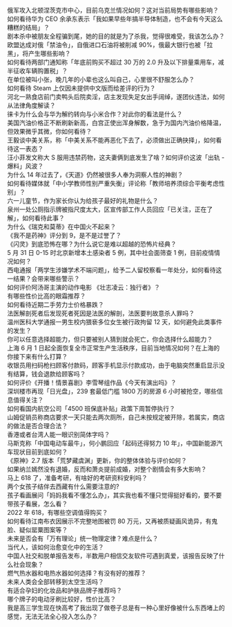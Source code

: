 俄军攻入北顿涅茨克市中心，目前乌克兰情况如何？这对当前局势有哪些影响？  
如何看待华为 CEO 余承东表示「我如果早些年搞半导体制造，也不会有今天这么糟糕的结局」？  
剧本杀中被朋友全程骗到尾，她的目的就是为了杀我，觉得很难受，我该怎么办？  
欧盟达成对俄「禁油令」，自俄进口石油将被削减 90%，俄最大银行也被「拉黑」，将产生哪些影响？  
如何看待两部门通知称「年底前购买不超过 30 万的 2.0 升及以下排量乘用车，减半征收车辆购置税」？  
在单位被叫小张，晚几年的小辈也这么叫自己，心里很不舒服怎么办？  
如何看待 Steam 上仅因未提供中文版而给差评的行为？  
河北一熟食店前门卖鸭头后院卖淫，店主发现失足女出手阔绰，遂团伙违法，如何从法律角度解读？  
徕卡为什么会与华为解约转向与小米合作？对此你的看法是什么？  
美国汽油价格正不断刷新新高，白宫正使出浑身解数，急于为国内汽油价格降温，但效果微乎其微，你如何看待？  
王毅谈中美关系，称「中美关系不能再恶化下去了，必须做出正确抉择」，如何看待这一表态？  
汪小菲发文称大 S 服用违禁药物，这夫妻俩到底发生了啥？如何评价这波「出轨 - 爆料」风波？  
为什么 14 年过去了，《天道》仍然被很多人奉为洞察人性的神剧？  
如何看待媒体就「中小学教师性别严重失衡」评论称「教师培养须综合平衡考虑性别」？  
六一儿童节，作为家长你认为给孩子最好的礼物是什么？  
泉州一处公厕指示牌被指尺度太大，区宣传部工作人员回应「已关注，正在了解」，如何看待此事？  
为什么《瑞克和莫蒂》在中国火不起来？  
《我不是药神》评分到 9，是不是过誉了？  
《闪灵》到底恐怖在哪？为什么说它是难以超越的恐怖片经典？  
5 月 31 日 0-15 时北京新增本土感染者 5 例，其中社会面筛查 1 例，目前疫情情况如何？  
西电通报「两学生涉嫌学术不端问题」，给予二人留校察看一年处分，如何看待这一结果？会带来哪些警示？  
如何评价阿汤哥主演的动作电影 《壮志凌云：独行者》？  
有哪些性价比高的眼霜推荐？  
如何看待近期二手劳力士价格暴跌？  
法医解剖死者后发现死者死因是法医的解剖，法医要判故意杀人罪吗？  
温州医科大学通报一男生校内猥亵多位女生被行政拘留 12 天，如何避免此类事件的发生？  
你可以任意选择超能力，但只要被别人猜到就会死亡，你会选择什么超能力？  
上海 6 月 1 日起全面恢复全市正常生产生活秩序，目前当地情况如何？在上海的你接下来有什么打算？  
收银员用扫码枪扫顾客付款码，顾客手机显示付款成功，由于电脑突然重启显示没有结算，钱会退款给顾客吗？  
如何评价《开播！情景喜剧》李雪琴组作品《今天有演出吗》？  
深圳楼市再现「日光盘」，239 套最低门槛 1800 万的房源 6 小时被抢空，哪些信息值得关注？  
如何看国内航空公司「4500 班保底补贴」政策下周暂停执行？  
山姆促销员称商店要求一天只能去两次厕所，自己未按规定被开除，若属实，商店的做法是否合理合法？  
香港或者台湾人能一眼识别简体字吗？  
马斯克称「中国电动车最牛」，何小鹏回应「起码还得努力 10 年」，中国新能源汽车现状目前到底如何？  
《原神》2.7 版本「荒梦藏虞渊」更新，你的整体体验与评价如何？  
如果纳兰嫣然没有退婚，反而和萧炎提前成婚，对整个剧情会有多大影响？  
马上 618 了，准备考研，有啥好的考研资料安利吗？  
两个女孩子结伴去西藏有什么需要注意的?  
孩子看画展问「妈妈我看不懂怎么办」，其实我也看不懂只觉得挺好看的，要不要带孩子看展，怎么看？  
2022 年 618，有哪些空调值得购买？  
如何看待江南布衣因展示不完整地图被罚 80 万元，又再被质疑画风诡异，有鬼脸、疑似罂粟图案等？  
未来是否会有「万有理论」统一物理定律？难点是什么？  
当代人，该如何治愈变化中的生活？  
中国人社交和脱单报告发布，半数用户相信交友软件可遇到真爱，该报告反映了什么社会现象？  
燃气热水器和电热水器如何选择？有没有好的推荐？  
未来人类会全部转移到太空生活吗？  
有适合孕妇的化妆品和护肤品牌子推荐吗？  
哪个牌子的电动牙刷比较好，性价比高？  
我是高三学生现在快高考了我出现了做卷子总是有一种心里好像被什么东西堵上的感觉，无法无法全心投入怎么办？  
